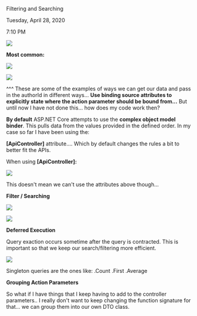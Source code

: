 Filtering and Searching

Tuesday, April 28, 2020

7:10 PM

![](003_Filtering_and_Searching_000.png)

**Most common:**

![](003_Filtering_and_Searching_001.png)

![](003_Filtering_and_Searching_002.png)

\^\^\^ These are some of the examples of ways we can get our data and pass in the authorId in different ways... **Use binding source attributes to explicitly state where the action parameter should be bound from...** But until now I have not done this... how does my code work then?

**By default** ASP.NET Core attempts to use the **complex object model binder**. This pulls data from the values provided in the defined order. In my case so far I have been using the:

**\[ApiController\]** attribute.... Which by default changes the rules a bit to better fit the APIs.

When using **\[ApiController\]:**

![](003_Filtering_and_Searching_003.png)

This doesn\'t mean we can\'t use the attributes above though...

**Filter / Searching**

![](003_Filtering_and_Searching_004.png)

![](003_Filtering_and_Searching_005.png)

**Deferred Execution**

Query exaction occurs sometime after the query is contracted. This is important so that we keep our search/filtering more efficient.

![](003_Filtering_and_Searching_006.png)

Singleton queries are the ones like: .Count .First .Average

**Grouping Action Parameters**

So what if I have things that I keep having to add to the controller parameters.. I really don\'t want to keep changing the function signature for that... we can group them into our own DTO class.
